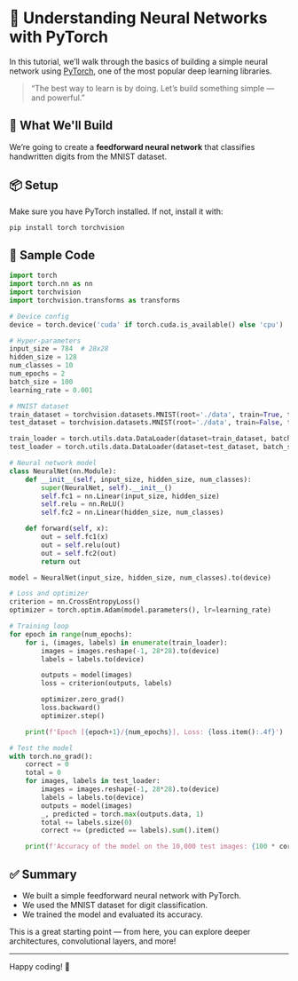 
# 🧠 Understanding Neural Networks with PyTorch

In this tutorial, we’ll walk through the basics of building a simple neural network using [PyTorch](https://pytorch.org/), one of the most popular deep learning libraries.

> “The best way to learn is by doing. Let’s build something simple — and powerful.”

## 🔧 What We'll Build

We’re going to create a **feedforward neural network** that classifies handwritten digits from the MNIST dataset.

## 📦 Setup

Make sure you have PyTorch installed. If not, install it with:

```bash
pip install torch torchvision
```

## 📄 Sample Code

```python
import torch
import torch.nn as nn
import torchvision
import torchvision.transforms as transforms

# Device config
device = torch.device('cuda' if torch.cuda.is_available() else 'cpu')

# Hyper-parameters
input_size = 784  # 28x28
hidden_size = 128
num_classes = 10
num_epochs = 2
batch_size = 100
learning_rate = 0.001

# MNIST dataset
train_dataset = torchvision.datasets.MNIST(root='./data', train=True, transform=transforms.ToTensor(), download=True)
test_dataset = torchvision.datasets.MNIST(root='./data', train=False, transform=transforms.ToTensor())

train_loader = torch.utils.data.DataLoader(dataset=train_dataset, batch_size=batch_size, shuffle=True)
test_loader = torch.utils.data.DataLoader(dataset=test_dataset, batch_size=batch_size, shuffle=False)

# Neural network model
class NeuralNet(nn.Module):
    def __init__(self, input_size, hidden_size, num_classes):
        super(NeuralNet, self).__init__()
        self.fc1 = nn.Linear(input_size, hidden_size)
        self.relu = nn.ReLU()
        self.fc2 = nn.Linear(hidden_size, num_classes)

    def forward(self, x):
        out = self.fc1(x)
        out = self.relu(out)
        out = self.fc2(out)
        return out

model = NeuralNet(input_size, hidden_size, num_classes).to(device)

# Loss and optimizer
criterion = nn.CrossEntropyLoss()
optimizer = torch.optim.Adam(model.parameters(), lr=learning_rate)

# Training loop
for epoch in range(num_epochs):
    for i, (images, labels) in enumerate(train_loader):
        images = images.reshape(-1, 28*28).to(device)
        labels = labels.to(device)

        outputs = model(images)
        loss = criterion(outputs, labels)

        optimizer.zero_grad()
        loss.backward()
        optimizer.step()

    print(f'Epoch [{epoch+1}/{num_epochs}], Loss: {loss.item():.4f}')

# Test the model
with torch.no_grad():
    correct = 0
    total = 0
    for images, labels in test_loader:
        images = images.reshape(-1, 28*28).to(device)
        labels = labels.to(device)
        outputs = model(images)
        _, predicted = torch.max(outputs.data, 1)
        total += labels.size(0)
        correct += (predicted == labels).sum().item()

    print(f'Accuracy of the model on the 10,000 test images: {100 * correct / total:.2f}%')
```

## ✅ Summary

- We built a simple feedforward neural network with PyTorch.
- We used the MNIST dataset for digit classification.
- We trained the model and evaluated its accuracy.

This is a great starting point — from here, you can explore deeper architectures, convolutional layers, and more!

---

Happy coding! 🚀
